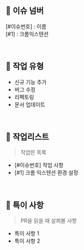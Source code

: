 ## 💁 이슈 넘버

[#이슈번호] : 이름  
[#1] : 크롬익스텐션

<br />

## 📘 작업 유형

- 신규 기능 추가
- 버그 수정
- 리펙토링
- 문서 업데이트

<br/>

## 📑 작업리스트

> 작업한 목록

- [#이슈번호] 작업 사항
- [#1] 크롬 익스텐션 환경 설정

<br />

## 🚧 특이 사항

> PR을 읽을 때 살펴볼 사항

- 특이 사항 1
- 특이 사항 2
